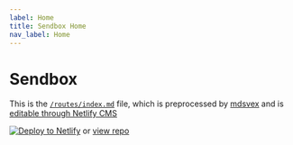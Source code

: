 ```yaml
---
label: Home
title: Sendbox Home
nav_label: Home
---
```

# Sendbox

This is the [`/routes/index.md`](https://github.com/sendboxuk/website-cms/blob/main/src/routes/index.md) file, which is preprocessed by [mdsvex](https://mdsvex.com) and is <a href="https://confident-archimedes-0215c4.netlify.app/admin/#/" target="_blank">editable through Netlify CMS</a>

[![Deploy to Netlify](https://www.netlify.com/img/deploy/button.svg)](https://app.netlify.com/start/deploy?repository=https://github.com/sendboxuk/website-cms&stack=cms) or [view repo](https://github.com/sendboxuk/website-cms)
